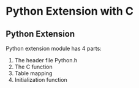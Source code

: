# Python Extension with C

## Python Extension
Python extension module has 4 parts:
1. The header file Python.h
2. The C function
3. Table mapping
4. Initialization function
